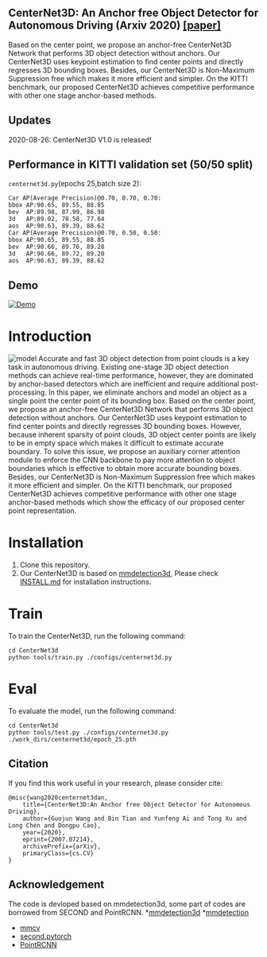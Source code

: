 ## CenterNet3D: An Anchor free Object Detector for Autonomous Driving (Arxiv 2020) [\[paper\]](https://arxiv.org/abs/2007.07214)
Based on the center point, we propose an anchor-free CenterNet3D Network that performs 3D object detection without anchors. 
Our CenterNet3D uses keypoint estimation to find center points and directly regresses 3D bounding boxes. 
Besides, our CenterNet3D is Non-Maximum Suppression free which makes it more efficient and simpler. On the KITTI benchmark, 
our proposed CenterNet3D achieves competitive performance with other one stage anchor-based methods.
## Updates
2020-08-26: CenterNet3D V1.0 is released!

## Performance in KITTI validation set (50/50 split)
```centernet3d.py```(epochs 25,batch size 2):
```
Car AP(Average Precision)@0.70, 0.70, 0.70:
bbox AP:90.65, 89.55, 88.85
bev  AP:89.98, 87.99, 86.98
3d   AP:89.02, 78.58, 77.64
aos  AP:90.63, 89.39, 88.62
Car AP(Average Precision)@0.70, 0.50, 0.50:
bbox AP:90.65, 89.55, 88.85
bev  AP:90.66, 89.76, 89.28
3d   AP:90.66, 89.72, 89.20
aos  AP:90.63, 89.39, 88.62
```

## Demo
[![Demo](https://github.com/skyhehe123/SA-SSD/blob/master/doc/hqdefault.jpg)](https://www.youtube.com/watch?v=jrAb3ts4tAs)

# Introduction
![model](https://github.com/skyhehe123/SA-SSD/blob/master/doc/model.png)
Accurate and fast 3D object detection from point clouds is a key task in autonomous driving. Existing one-stage 3D object detection methods can achieve real-time performance, however, they are dominated by anchor-based detectors which are inefficient and require additional post-processing. In this paper, we eliminate anchors and model an object as a single point the center point of its bounding box. Based on the center point, we propose an anchor-free CenterNet3D Network that performs 3D object detection without anchors. Our CenterNet3D uses keypoint estimation to find center points and directly regresses 3D bounding boxes. However, because inherent sparsity of point clouds, 3D object center points are likely to be in empty space which makes it difficult to estimate accurate boundary. To solve this issue, we propose an auxiliary corner attention module to enforce the CNN backbone to pay more attention to object boundaries which is effective to obtain more accurate bounding boxes. Besides, our CenterNet3D is Non-Maximum Suppression free which makes it more efficient and simpler. On the KITTI benchmark, our proposed CenterNet3D achieves competitive performance with other one stage anchor-based methods which show the efficacy of our proposed center point representation.  

# Installation
1. Clone this repository.
2. Our CenterNet3D is based on [mmdetection3d](https://github.com/open-mmlab/mmdetection3d), Please check [INSTALL.md]() for installation instructions.



# Train
To train the CenterNet3D, run the following command:
```
cd CenterNet3d
python tools/train.py ./configs/centernet3d.py
```

# Eval
To evaluate the model, run the following command:
```
cd CenterNet3d
python tools/test.py ./configs/centernet3d.py ./work_dirs/centernet3d/epoch_25.pth
```
## Citation
If you find this work useful in your research, please consider cite:
```
@misc{wang2020centernet3dan,
    title={CenterNet3D:An Anchor free Object Detector for Autonomous Driving},
    author={Guojun Wang and Bin Tian and Yunfeng Ai and Tong Xu and Long Chen and Dongpu Cao},
    year={2020},
    eprint={2007.07214},
    archivePrefix={arXiv},
    primaryClass={cs.CV}
}
```

## Acknowledgement
The code is devloped based on mmdetection3d, some part of codes are borrowed from SECOND and PointRCNN.
*[mmdetection3d](https://github.com/open-mmlab/mmdetection3d) 
*[mmdetection](https://github.com/open-mmlab/mmdetection) 
* [mmcv](https://github.com/open-mmlab/mmcv)
* [second.pytorch](https://github.com/traveller59/second.pytorch)
* [PointRCNN](https://github.com/sshaoshuai/PointRCNN)


